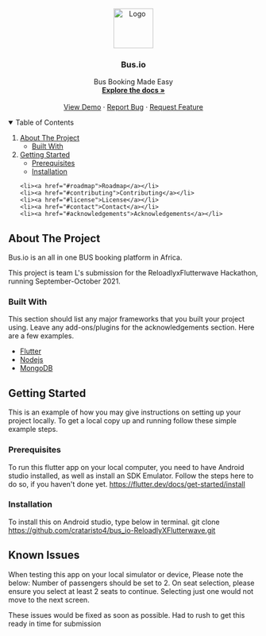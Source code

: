 <!-- PROJECT LOGO -->
<br />
<p align="center">
  <a href="https://github.com/crataristo4/bus_io-ReloadlyXFlutterwave">
    <img src="images/bus.io.png" alt="Logo" width="80" height="80">
  </a>

  <h3 align="center">Bus.io</h3>

  <p align="center">
    Bus Booking Made Easy
    <br />
    <a href="#"><strong>Explore the docs »</strong></a>
    <br />
    <br />
    <a href="#">View Demo</a>
    ·
    <a href="#">Report Bug</a>
    ·
    <a href="#">Request Feature</a>
  </p>
</p>



<!-- TABLE OF CONTENTS -->
<details open="open">
  <summary>Table of Contents</summary>
  <ol>
    <li>
      <a href="#about-the-project">About The Project</a>
      <ul>
        <li><a href="#built-with">Built With</a></li>
      </ul>
    </li>
    <li>
      <a href="#getting-started">Getting Started</a>
      <ul>
        <li><a href="#prerequisites">Prerequisites</a></li>
        <li><a href="#installation">Installation</a></li>
      </ul>
    </li>

    <li><a href="#roadmap">Roadmap</a></li>
    <li><a href="#contributing">Contributing</a></li>
    <li><a href="#license">License</a></li>
    <li><a href="#contact">Contact</a></li>
    <li><a href="#acknowledgements">Acknowledgements</a></li>
  </ol>
</details>



<!-- ABOUT THE PROJECT -->
## About The Project


Bus.io is an all in one BUS booking platform in Africa.

This project is team L's submission for the ReloadlyxFlutterwave Hackathon, running September-October 2021.



### Built With

This section should list any major frameworks that you built your project using. Leave any add-ons/plugins for the acknowledgements section. Here are a few examples.
* [Flutter](https://flutter.dev)
* [Nodejs](https://nodejs.org)
* [MongoDB](https://mongodb.com)



<!-- GETTING STARTED -->
## Getting Started

This is an example of how you may give instructions on setting up your project locally.
To get a local copy up and running follow these simple example steps.

### Prerequisites

To run this flutter app on your local computer, you need to have Android studio installed, as well as install an SDK Emulator.
Follow the steps here  to do so, if you haven't done yet. https://flutter.dev/docs/get-started/install

### Installation
To install this on Android studio, type below in terminal.
git clone https://github.com/crataristo4/bus_io-ReloadlyXFlutterwave.git


<!-- USAGE EXAMPLES -->

## Known Issues
When testing this app on your local simulator or device, Please note the below:
Number of passengers should be set to 2.
On seat selection, please ensure you select at least 2 seats to continue. Selecting just one would not move to the next screen.


These issues would be fixed as soon as possible. Had to rush to get this ready in time for submission



